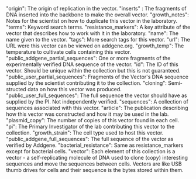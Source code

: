 "origin": The origin of replication in the vector.
"inserts" : The fragments of DNA inserted into the backbone to make the overall vector.
"growth_notes": Notes for the scientist on how to duplicate this vector in the laboratory.
"terms": Keyword search terms.
"resistance_markers": A key attribute of the vector that describes how to work with it in the laboratory.
"name": The name given to the vector.
"tags": More search tags for this vector.
"url": The URL were this vector can be viewed on addgene.org.
"growth_temp": The temperature to cultivate cells containing this vector.
"public_addgene_partial_sequences": One or more fragments of the experimentally verified DNA sequence of the vector.
"id": The ID of this vector. Should be unique within the collection but this is not guaranteed.
"public_user_partial_sequences": Fragments of the Vector's DNA sequence supplied by the scientist contributing it to the collection.
"cloning": Semi-structed data on how this vector was produced.
"public_user_full_sequences": The full sequence the vector should have as supplied by the PI. Not independently verified.
"sequences": A collection of sequences associated with this vector.
"article": The publication describing how this vector was constructed and how it may be used in the lab.
"plasmid_copy": The number of copies of this vector found in each cell.
"pi": The Primary Investigator of the lab contributing this vector to the collection.
"growth_strain": The cell type used to host this vector.
"public_addgene_full_sequences": The full sequence of the vector as verified by Addgene.
"bacterial_resistance": Same as resistance_markers except for bacterial cells.
"vector": Each element of this collection is a vector - a self-replicating molecule of DNA used to clone (copy) interesting sequences and move the sequences between cells. Vectors are like USB thumb drives for cells and their sequence is the bytes stored within them.